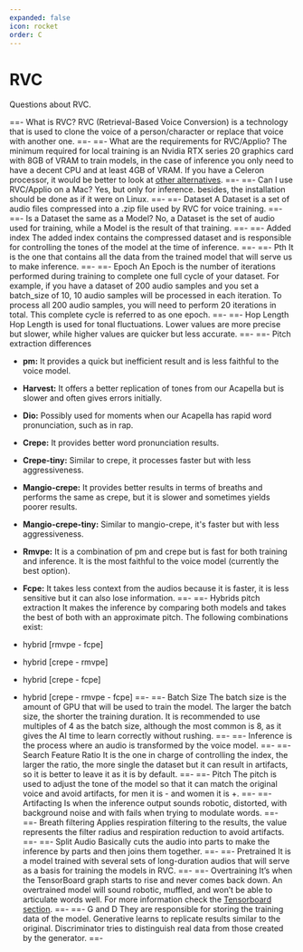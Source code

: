 ```yaml
---
expanded: false
icon: rocket
order: C
---
```


# RVC

Questions about RVC.

==- What is RVC?
RVC (Retrieval-Based Voice Conversion) is a technology that is used to clone the voice of a person/character or replace that voice with another one.
==- 
==- What are the requirements for RVC/Applio?
The minimum required for local training is an Nvidia RTX series 20 graphics card with 8GB of VRAM to train models, in the case of inference you only need to have a decent CPU and at least 4GB of VRAM. If you have a Celeron processor, it would be better to look at [other alternatives](/get-started\Alternatives.md).
==- 
==-  Can I use RVC/Applio on a Mac?
Yes, but only for inference. besides, the installation should be done as if it were on Linux.
==- 
==- Dataset
A Dataset is a set of audio files compressed into a .zip file used by RVC for voice training.
==-
==- Is a Dataset the same as a Model?
No, a Dataset is the set of audio used for training, while a Model is the result of that training.
==-
==- Added index
The added index contains the compressed dataset and is responsible for controlling the tones of the model at the time of inference.
==-
==- Pth
It is the one that contains all the data from the trained model that will serve us to make inference.
==-
==- Epoch
An Epoch is the number of iterations performed during training to complete one full cycle of your dataset. For example, if you have a dataset of 200 audio samples and you set a batch_size of 10, 10 audio samples will be processed in each iteration. To process all 200 audio samples, you will need to perform 20 iterations in total. This complete cycle is referred to as one epoch.
==-
==- Hop Length 
Hop Length is used for tonal fluctuations. Lower values are more precise but slower, while higher values are quicker but less accurate.
==-
==- Pitch extraction differences
- **pm:** It provides a quick but inefficient result and is less faithful to the voice model.

- **Harvest:** It offers a better replication of tones from our Acapella but is slower and often gives errors initially.

- **Dio:** Possibly used for moments when our Acapella has rapid word pronunciation, such as in rap.

- **Crepe:** It provides better word pronunciation results.

- **Crepe-tiny:** Similar to crepe, it processes faster but with less aggressiveness.

- **Mangio-crepe:** It provides better results in terms of breaths and performs the same as crepe, but it is slower and sometimes yields poorer results.

- **Mangio-crepe-tiny:** Similar to mangio-crepe, it's faster but with less aggressiveness.

- **Rmvpe:** It is a combination of pm and crepe but is fast for both training and inference. It is the most faithful to the voice model (currently the best option).

- **Fcpe:** It takes less context from the audios because it is faster, it is less sensitive but it can also lose information.
==-
==- Hybrids pitch extraction 
It makes the inference by comparing both models and takes the best of both with an approximate pitch. The following combinations exist:
- hybrid [rmvpe - fcpe]
- hybrid [crepe - rmvpe]
- hybrid [crepe - fcpe]
- hybrid [crepe - rmvpe - fcpe]
==-
==- Batch Size
The batch size is the amount of GPU that will be used to train the model. The larger the batch size, the shorter the training duration. It is recommended to use multiples of 4 as the batch size, although the most common is 8, as it gives the AI time to learn correctly without rushing.
==-
==- Inference
is the process where an audio is transformed by the voice model.
==- 
==- Search Feature Ratio
It is the one in charge of controlling the index, the larger the ratio, the more single the dataset but it can result in artifacts, so it is better to leave it as it is by default.
==-
==- Pitch
The pitch is used to adjust the tone of the model so that it can match the original voice and avoid artifacts, for men it is - and women it is +.
==-
==- Artifacting
Is when the inference output sounds robotic, distorted, with background noise and with fails when trying to modulate words.
==- 
==- Breath filtering
Applies respiration filtering to the results, the value represents the filter radius and respiration reduction to avoid artifacts.
==- 
==- Split Audio
Basically cuts the audio into parts to make the inference by parts and then joins them together.
==-
==- Pretrained
It is a model trained with several sets of long-duration audios that will serve as a basis for training the models in RVC.
==-
==- Overtraining
It’s when the TensorBoard graph starts to rise and never comes back down. An overtrained model will sound robotic, muffled, and won’t be able to articulate words well. For more information check the [Tensorboard section](/get-started\tensorboard.md).
==- 
==- G and D
They are responsible for storing the training data of the model.
Generative learns to replicate results similar to the original.
Discriminator tries to distinguish real data from those created by the generator.
==- 